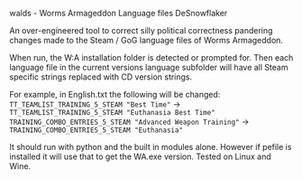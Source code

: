walds - Worms Armageddon Language files DeSnowflaker

An over-engineered tool to correct silly political correctness pandering changes made to the Steam / GoG language files of Worms Armageddon.

When run, the W:A installation folder is detected or prompted for. Then each language file in the current versions language subfolder will have all Steam specific strings replaced with CD version strings.

For example, in English.txt the following will be changed:  
`TT_TEAMLIST_TRAINING_5_STEAM "Best Time"` -> `TT_TEAMLIST_TRAINING_5_STEAM "Euthanasia Best Time"`  
`TRAINING_COMBO_ENTRIES_5_STEAM "Advanced Weapon Training"` -> `TRAINING_COMBO_ENTRIES_5_STEAM "Euthanasia"`  

It should run with python and the built in modules alone. However if pefile is installed it will use that to get the WA.exe version.
Tested on Linux and Wine.
